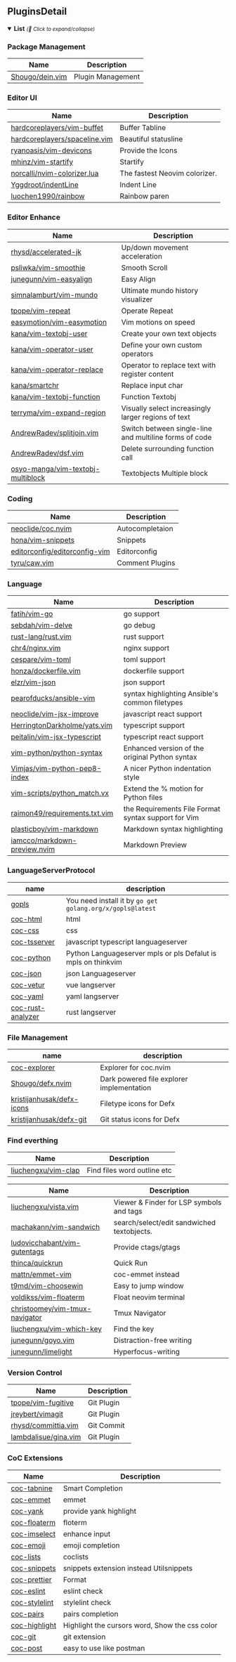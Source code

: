 ## PluginsDetail

<details open>
  <summary><strong>List</strong> <small><i>(🔎 Click to expand/collapse)</i></small></summary>

### Package Management

| Name                                                  | Description       |
| ----------------------------------------------------- | ----------------- |
| [Shougo/dein.vim](https://github.com/Shougo/dein.vim) | Plugin Management |

### Editor UI

| Name                                                                              | Description                   |
| --------------------------------------------------------------------------------- | ----------------------------- |
| [hardcoreplayers/vim-buffet](https://github.com/hardcoreplayers/vim-buffet)       | Buffer Tabline                |
| [hardcoreplayers/spaceline.vim](https://github.com/hardcoreplayers/spaceline.vim) | Beautiful statusline          |
| [ryanoasis/vim-devicons](https://github.com/ryanoasis/vim-devicons)               | Provide the Icons             |
| [mhinz/vim-startify](https://github.com/mhinz/vim-startify)                       | Startify                      |
| [norcalli/nvim-colorizer.lua](https://github.com/norcalli/nvim-colorizer.lua)     | The fastest Neovim colorizer. |
| [Yggdroot/indentLine](https://github.com/Yggdroot/indentLine)                     | Indent Line                   |
| [luochen1990/rainbow](https://github.com/luochen1990/rainbow)                     | Rainbow paren                 |

### Editor Enhance

| Name                                                                                      | Description                                            |
| ----------------------------------------------------------------------------------------- | ------------------------------------------------------ |
| [rhysd/accelerated-jk](https://github.com/rhysd/accelerated-jk)                           | Up/down movement acceleration                          |
| [psliwka/vim-smoothie](https://github.com/psliwka/vim-smoothie)                           | Smooth Scroll                                          |
| [junegunn/vim-easyalign](https://github.com/junegunn/vim-easyalign)                       | Easy Align                                             |
| [simnalamburt/vim-mundo](https://github.com/simnalamburt/vim-mundo)                       | Ultimate mundo history visualizer                      |
| [tpope/vim-repeat](https://github.com/tpope/vim-repeat)                                   | Operate Repeat                                         |
| [easymotion/vim-easymotion](https://github.com/easymotion/vim-easymotion)                 | Vim motions on speed                                   |
| [kana/vim-textobj-user](https://github.com/kana/vim-textobj-user)                         | Create your own text objects                           |
| [kana/vim-operator-user](https://github.com/kana/vim-operator-user)                       | Define your own custom operators                       |
| [kana/vim-operator-replace](https://github.com/kana/vim-operator-replace)                 | Operator to replace text with register content         |
| [kana/smartchr](https://github.com/kana/smartchr)                                         | Replace input char                                     |
| [kana/vim-textobj-function](https://github.com/kana/vim-textobj-function)                 | Function Textobj                                       |
| [terryma/vim-expand-region](https://github.com/terryma/vim-expand-region)                 | Visually select increasingly larger regions of text    |
| [AndrewRadev/splitjoin.vim](https://github.com/AndrewRadev/splitjoin.vim)                 | Switch between single-line and multiline forms of code |
| [AndrewRadev/dsf.vim](https://github.com/AndrewRadev/dsf.vim)                             | Delete surrounding function call                       |
| [osyo-manga/vim-textobj-multiblock](https://github.com/osyo-manga/vim-textobj-multiblock) | Textobjects Multiple block                             |

### Coding

| Name                                                                              | Description     |
| --------------------------------------------------------------------------------- | --------------- |
| [neoclide/coc.nvim](https://github.com/neoclide/coc.nvim)                         | Autocompletaion |
| [hona/vim-snippets](https://github.com/hona/vim-snippets)                         | Snippets        |
| [editorconfig/editorconfig-vim](https://github.com/editorconfig/editorconfig-vim) | Editorconfig    |
| [tyru/caw.vim](https://github.com/tyru/caw.vim)                                   | Comment Plugins |

### Language

| Name                                                                              | Description                                         |
| --------------------------------------------------------------------------------- | --------------------------------------------------- |
| [fatih/vim-go](https://github.com/fatih/vim-go)                                   | go support                                          |
| [sebdah/vim-delve](https://github.com/sebdah/vim-delve)                           | go debug                                            |
| [rust-lang/rust.vim](https://github.com/rust-lang/rust.vim)                       | rust support                                        |
| [chr4/nginx.vim](https://github.com/chr4/nginx.vim)                               | nginx support                                       |
| [cespare/vim-toml](https://github.com/cespare/vim-toml)                           | toml support                                        |
| [honza/dockerfile.vim](https://github.com/honza/dockerfile.vim)                   | dockerfile support                                  |
| [elzr/vim-json](https://github.com/elzr/vim-json)                                 | json support                                        |
| [pearofducks/ansible-vim](https://github.com/pearofducks/ansible-vim)             | syntax highlighting Ansible's common filetypes      |
| [neoclide/vim-jsx-improve](https://github.com/neoclide/vim-jsx-improve)           | javascript react support                            |
| [HerringtonDarkholme/yats.vim](https://github.com/HerringtonDarkholme/yats.vim)   | typescript support                                  |
| [peitalin/vim-jsx-typescript](https://github.com/peitalin/vim-jsx-typescript)     | typescript react support                            |
| [vim-python/python-syntax](https://github.com/vim-python/python-syntax)           | Enhanced version of the original Python syntax      |
| [Vimjas/vim-python-pep8-index](https://github.com/Vimjas/vim-python-pep8-index)   | A nicer Python indentation style                    |
| [vim-scripts/python_match.vx](https://github.com/vim-scripts/python_match)        | Extend the % motion for Python files                |
| [raimon49/requirements.txt.vim](https://github.com/raimon49/requirements.txt.vim) | the Requirements File Format syntax support for Vim |
| [plasticboy/vim-markdown](https://github.com/plasticboy/vim-markdown)             | Markdown syntax highlighting                        |
| [iamcco/markdown-preview.nvim](https://github.com/iamcco/marker-preview.nvim)     | Markdown Preview                                    |

### LanguageServerProtocol

| name                                                                  | description                                                   |
| --------------------------------------------------------------------- | ------------------------------------------------------------- |
| [gopls](https://github.com/golang/go)                                 | You need install it by `go get golang.org/x/gopls@latest`     |
| [coc-html](https://github.com/neoclide/coc-html)                      | html                                                          |
| [coc-css](https://github.com/neoclide/coc-css)                        | css                                                           |
| [coc-tsserver](https://github.com/neoclide/coc-tsserver)              | javascript typescript languageserver                          |
| [coc-python](https://github.com/neoclide/coc-python)                  | Python Languageserver mpls or pls Defalut is mpls on thinkvim |
| [coc-json](https://github.com/neoclide/coc-json)                      | json Languageserver                                           |
| [coc-vetur](https://github.com/neoclide/coc-vetur)                    | vue langserver                                                |
| [coc-yaml](https://github.com/neoclide/coc-yaml)                      | yaml langserver                                               |
| [coc-rust-analyzer](https://github.com/fannheyward/coc-rust-analyzer) | rust langserver                                               |

### File Management

| name                                                                      | description                               |
| ------------------------------------------------------------------------- | ----------------------------------------- |
| [coc-explorer](https://github.com/weirongxu/coc-explorer)                 | Explorer for coc.nvim                     |
| [Shougo/defx.nvim](https://github.com/Shougo/defx.nvim)                   | Dark powered file explorer implementation |
| [kristijanhusak/defx-icons](https://github.com/kristijanhusak/defx-icons) | Filetype icons for Defx                   |
| [kristijanhusak/defx-git](https://github.com/kristijanhusak/defx-git)     | Git status icons for Defx                 |

### Find everthing

| Name                                                          | Description                 |
| ------------------------------------------------------------- | --------------------------- |
| [liuchengxu/vim-clap](https://github.com/liuchengxu/vim-clap) | Find files word outline etc |

| Name                                                                                | Description                                |
| ----------------------------------------------------------------------------------- | ------------------------------------------ |
| [liuchengxu/vista.vim](https://github.com/liuchengxu/vista.vim)                     | Viewer & Finder for LSP symbols and tags   |
| [machakann/vim-sandwich](https://github.com/machakann/vim-sandwich)                 | search/select/edit sandwiched textobjects. |
| [ludovicchabant/vim-gutentags](https://github.com/ludovicchabant/vim-gutentags)     | Provide ctags/gtags                        |
| [thinca/quickrun](https://github.com/thinca/quickrun)                               | Quick Run                                  |
| [mattn/emmet-vim](https://github.com/mattn/emmet-vim)                               | coc-emmet instead                          |
| [t9md/vim-choosewin](https://github.com/t9md/vim-choosewin)                         | Easy to jump window                        |
| [voldikss/vim-floaterm](https://github.com/voldikss/vim-floaterm)                   | Float neovim terminal                      |
| [christoomey/vim-tmux-navigator](https://github.com/christoomey/vim-tmux-navigator) | Tmux Navigator                             |
| [liuchengxu/vim-which-key](https://github.com/liuchengxu/vim-which-key)             | Find the key                               |
| [junegunn/goyo.vim](https://github.com/junegunn/goyo.vim)                           | Distraction-free writing                   |
| [junegunn/limelight](https://github.com/junegunn/limelight)                         | Hyperfocus-writing                         |

### Version Control

| Name                                                            | Description |
| --------------------------------------------------------------- | ----------- |
| [tpope/vim-fugitive](https://github.com/tpope/vim-fugitive)     | Git Plugin  |
| [jreybert/vimagit](https://github.com/jreybert/vimagit)         | Git Plugin  |
| [rhysd/committia.vim](https://github.com/rhysd/committia.vim)   | Git Commit  |
| [lambdalisue/gina.vim](https://github.com/lambdalisue/gina.vim) | Git Plugin  |

### CoC Extensions

| Name                                                       | Description                                    |
| ---------------------------------------------------------- | ---------------------------------------------- |
| [coc-tabnine](https://github.com/neoclide/coc-tabnine)     | Smart Completion                               |
| [coc-emmet](https://github.com/neoclide/coc-emmet)         | emmet                                          |
| [coc-yank](https://github.com/neoclide/coc-yank)           | provide yank highlight                         |
| [coc-floaterm](https://github.com/voldikss/coc-floaterm)   | floterm                                        |
| [coc-imselect](https://github.com/neoclide/coc-imselect)   | enhance input                                  |
| [coc-emoji](https://github.com/neoclide/coc-emoji)         | emoji completion                               |
| [coc-lists](https://github.com/neoclide/coc-lists)         | coclists                                       |
| [coc-snippets](https://github.com/neoclide/coc-snippets)   | snippets extension instead Utilsnippets        |
| [coc-prettier](https://github.com/neoclide/coc-prettier)   | Format                                         |
| [coc-eslint](https://github.com/neoclide/coc-eslint)       | eslint check                                   |
| [coc-stylelint](https://github.com/neoclide/coc-stylelint) | stylelint check                                |
| [coc-pairs](https://github.com/neoclide/coc-pairs)         | pairs completion                               |
| [coc-highlight](https://github.com/neoclide/coc-highlight) | Highlight the cursors word, Show the css color |
| [coc-git](https://github.com/neoclide/coc-git)             | git extension                                  |
| [coc-post](https://github.com/iamcco/coc-post)             | easy to use like postman                       |

</details>
